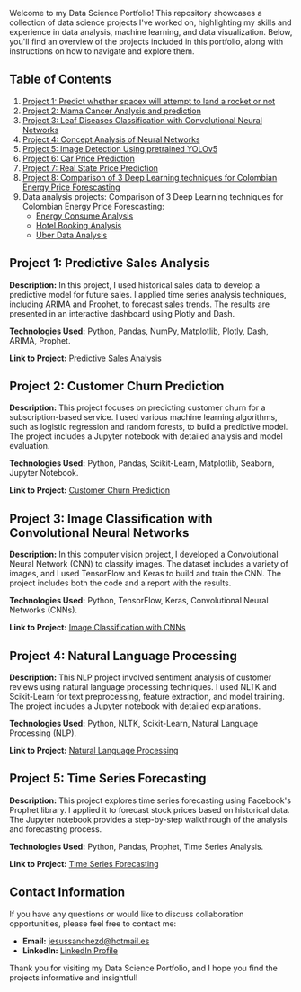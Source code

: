 Welcome to my Data Science Portfolio! This repository showcases a collection of data science projects I've worked on, highlighting my skills and experience in data analysis, machine learning, and data visualization. Below, you'll find an overview of the projects included in this portfolio, along with instructions on how to navigate and explore them.

## Table of Contents

1. [Project 1: Predict whether spacex will attempt to land a rocket or not](https://github.com/Jsanchez759/Data-Related-Projects/blob/main/Machine_Learning/Classification/SpaceX_classification_prediction.ipynb)
2. [Project 2: Mama Cancer Analysis and prediction](https://github.com/Jsanchez759/Data-Related-Projects/blob/main/Machine_Learning/Classification/mama_cancer_analysis.ipynb)
3. [Project 3: Leaf Diseases Classification with Convolutional Neural Networks](https://github.com/Jsanchez759/Data-Related-Projects/blob/main/Machine_Learning/Neural_Networks/Image_Analysis/Leafs_Diseases_Classification.ipynb)
4. [Project 4: Concept Analysis of Neural Networks](https://github.com/Jsanchez759/Data-Related-Projects/blob/main/Machine_Learning/Neural_Networks/Image_Analysis/Redes_Neuronales_Analisis.ipynb)
5. [Project 5: Image Detection Using pretrained YOLOv5](https://github.com/Jsanchez759/Data-Related-Projects/blob/main/Machine_Learning/Neural_Networks/Image_Analysis/YOLO_Transfer_Learning.ipynb)
6. [Project 6: Car Price Prediction](https://github.com/Jsanchez759/Data-Related-Projects/blob/main/Machine_Learning/Regression/Car_Price_Analysis_prediction.ipynb)
7. [Project 7: Real State Price Prediction](https://github.com/Jsanchez759/Data-Related-Projects/blob/main/Machine_Learning/Regression/real_state_price_prediction.ipynb)
8. [Project 8: Comparison of 3 Deep Learning techniques for Colombian Energy Price Forescasting](https://github.com/Jsanchez759/Maestria-Unir/tree/main/TFM)
9. Data analysis projects: Comparison of 3 Deep Learning techniques for Colombian Energy Price Forescasting:
    - [Energy Consume Analysis](https://github.com/Jsanchez759/Data-Related-Projects/blob/main/Data_Analysis/Energy_Consume_Analysis.ipynb)
    - [Hotel Booking Analysis](https://github.com/Jsanchez759/Data-Related-Projects/blob/main/Data_Analysis/Hotel_Booking_Analysis.ipynb)
    - [Uber Data Analysis](https://github.com/Jsanchez759/Data-Related-Projects/blob/main/Data_Analysis/Uber_Data_Analysis.ipynb)


## Project 1: Predictive Sales Analysis

**Description:** In this project, I used historical sales data to develop a predictive model for future sales. I applied time series analysis techniques, including ARIMA and Prophet, to forecast sales trends. The results are presented in an interactive dashboard using Plotly and Dash.

**Technologies Used:** Python, Pandas, NumPy, Matplotlib, Plotly, Dash, ARIMA, Prophet.

**Link to Project:** [Predictive Sales Analysis](/project-1-predictive-sales-analysis)

## Project 2: Customer Churn Prediction

**Description:** This project focuses on predicting customer churn for a subscription-based service. I used various machine learning algorithms, such as logistic regression and random forests, to build a predictive model. The project includes a Jupyter notebook with detailed analysis and model evaluation.

**Technologies Used:** Python, Pandas, Scikit-Learn, Matplotlib, Seaborn, Jupyter Notebook.

**Link to Project:** [Customer Churn Prediction](/project-2-customer-churn-prediction)

## Project 3: Image Classification with Convolutional Neural Networks

**Description:** In this computer vision project, I developed a Convolutional Neural Network (CNN) to classify images. The dataset includes a variety of images, and I used TensorFlow and Keras to build and train the CNN. The project includes both the code and a report with the results.

**Technologies Used:** Python, TensorFlow, Keras, Convolutional Neural Networks (CNNs).

**Link to Project:** [Image Classification with CNNs](/project-3-image-classification)

## Project 4: Natural Language Processing

**Description:** This NLP project involved sentiment analysis of customer reviews using natural language processing techniques. I used NLTK and Scikit-Learn for text preprocessing, feature extraction, and model training. The project includes a Jupyter notebook with detailed explanations.

**Technologies Used:** Python, NLTK, Scikit-Learn, Natural Language Processing (NLP).

**Link to Project:** [Natural Language Processing](/project-4-nlp)

## Project 5: Time Series Forecasting

**Description:** This project explores time series forecasting using Facebook's Prophet library. I applied it to forecast stock prices based on historical data. The Jupyter notebook provides a step-by-step walkthrough of the analysis and forecasting process.

**Technologies Used:** Python, Pandas, Prophet, Time Series Analysis.

**Link to Project:** [Time Series Forecasting](/project-5-time-series-forecasting)

## Contact Information

If you have any questions or would like to discuss collaboration opportunities, please feel free to contact me:

- **Email:** jesussanchezd@hotmail.es
- **LinkedIn:** [LinkedIn Profile](https://www.linkedin.com/in/jesus-sanchez-data-science/)

Thank you for visiting my Data Science Portfolio, and I hope you find the projects informative and insightful!
